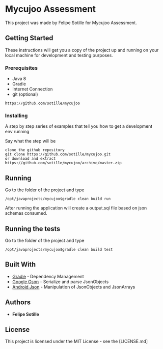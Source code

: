 # Mycujoo Assessment

This project was made by Felipe Sotille for Mycujoo Assessment.


## Getting Started

These instructions will get you a copy of the project up and running on your local machine for 
development and testing purposes.

### Prerequisites

* Java 8
* Gradle
* Internet Connection
* git (optional)


```
https://github.com/sotille/mycujoo
```

### Installing

A step by step series of examples that tell you how to get a development env running

Say what the step will be

```
clone the github repository
git clone https://github.com/sotille/mycujoo.git 
or download and extract
https://github.com/sotille/mycujoo/archive/master.zip
```

## Running
 
Go to the folder of the project and type
```
/opt/javaprojects/mycujoo$gradle clean build run
```

After running the application will create a output.sql file based on json schemas consumed.

## Running the tests

Go to the folder of the project and type
```
/opt/javaprojects/mycujoo$gradle clean build test
```

## Built With

* [Gradle](http://www.dropwizard.io/1.0.2/docs/) - Dependency Management
* [Google Gson](https://maven.apache.org/) - Serialize and parse JsonObjects
* [Android Json](https://rometools.github.io/rome/) - Manipulation of JsonObjects and JsonArrays

## Authors

* **Felipe Sotille** 

## License

This project is licensed under the MIT License - see the [LICENSE.md]
